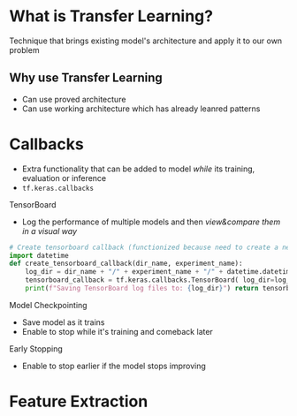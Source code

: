 # What is Transfer Learning?
Technique that brings existing model's architecture and apply it to our own problem

## Why use Transfer Learning
- Can use proved architecture
- Can use working architecture which has already leanred patterns

# Callbacks
- Extra functionality that can be added to model *while* its training, evaluation or inference
- `tf.keras.callbacks`

TensorBoard
- Log the performance of multiple models and then *view&compare them in a visual way*

```python
# Create tensorboard callback (functionized because need to create a new one for each model) 
import datetime 
def create_tensorboard_callback(dir_name, experiment_name): 
	log_dir = dir_name + "/" + experiment_name + "/" + datetime.datetime.now().strftime("%Y%m%d-%H%M%S") 
	tensorboard_callback = tf.keras.callbacks.TensorBoard( log_dir=log_dir ) 
	print(f"Saving TensorBoard log files to: {log_dir}") return tensorboard_callback
```

Model Checkpointing
- Save model as it trains 
- Enable to stop while it's training and comeback later

Early Stopping
- Enable to stop earlier if the model stops improving
# Feature Extraction

